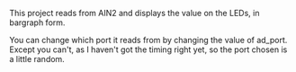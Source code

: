 This project reads from AIN2 and displays the value on the LEDs, in bargraph form.

You can change which port it reads from by changing the value of ad_port. Except you
can't, as I haven't got the timing right yet, so the port chosen is a little random.
